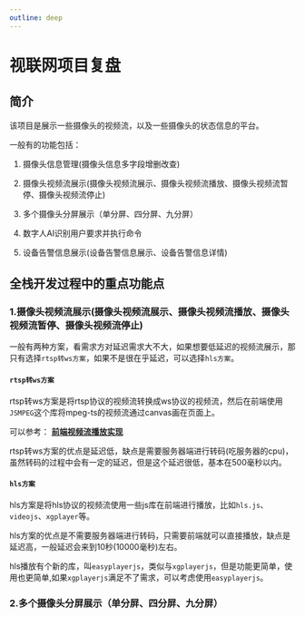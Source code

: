 ```yaml
---
outline: deep
---
```


# 视联网项目复盘

## 简介

该项目是展示一些摄像头的视频流，以及一些摄像头的状态信息的平台。

一般有的功能包括：

1. 摄像头信息管理(摄像头信息多字段增删改查)

2. 摄像头视频流展示(摄像头视频流展示、摄像头视频流播放、摄像头视频流暂停、摄像头视频流停止)

3. 多个摄像头分屏展示（单分屏、四分屏、九分屏）

4. 数字人AI识别用户要求并执行命令

5. 设备告警信息展示(设备告警信息展示、设备告警信息详情)



## 全栈开发过程中的重点功能点

### 1.摄像头视频流展示(摄像头视频流展示、摄像头视频流播放、摄像头视频流暂停、摄像头视频流停止)

一般有两种方案，看需求方对延迟需求大不大，如果想要低延迟的视频流展示，那只有选择`rtsp转ws方案`，如果不是很在乎延迟，可以选择`hls方案`。

#### `rtsp转ws方案`

rtsp转ws方案是将rtsp协议的视频流转换成ws协议的视频流，然后在前端使用`JSMPEG`这个库将mpeg-ts的视频流通过canvas画在页面上。

可以参考：
[**前端视频流播放实现**](https://git.leet-code.online/function/video.html)

rtsp转ws方案的优点是延迟低，缺点是需要服务器端进行转码(吃服务器的cpu)，虽然转码的过程中会有一定的延迟，但是这个延迟很低，基本在500毫秒以内。


#### `hls方案`

hls方案是将hls协议的视频流使用一些js库在前端进行播放，比如`hls.js`、`videojs`、`xgplayer`等。

hls方案的优点是不需要服务器端进行转码，只需要前端就可以直接播放，缺点是延迟高，一般延迟会来到10秒(10000毫秒)左右。

hls播放有个新的库，叫`easyplayerjs`，类似与`xgplayerjs`，但是功能更简单，使用也更简单,如果`xgplayerjs`满足不了需求，可以考虑使用`easyplayerjs`。

### 2.多个摄像头分屏展示（单分屏、四分屏、九分屏）


